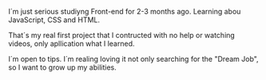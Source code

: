 I´m just serious studiyng Front-end for 2-3 months ago. Learning abou JavaScript, CSS and HTML.

That´s my real first project that I contructed with no help or watching videos, only apllication what I learned.

I´m open to tips. I´m realing loving it not only searching for the "Dream Job", so I want to grow up my abilities.
